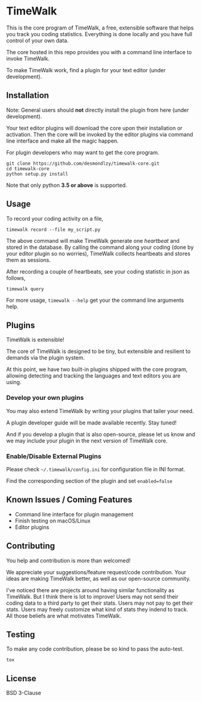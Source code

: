 TimeWalk
==========

This is the core program of TimeWalk, a free, extensible software that helps you track you coding statistics.
Everything is done locally and you have full control of your own data.

The core hosted in this repo provides you with a command line interface to invoke TimeWalk.

To make TimeWalk work, find a plugin for your text editor (under development).


Installation
------------

Note: General users should **not** directly install the plugin from here (under development).

Your text editor plugins will download the core upon their installation or activation.
Then the core will be invoked by the editor plugins via command line interface and make all the magic happen.

For plugin developers who may want to get the core program.

```
git clone https://github.com/desmondlzy/timewalk-core.git
cd timewalk-core
python setup.py install
```

Note that only python **3.5 or above** is supported.


Usage
-----

To record your coding activity on a file,

```
timewalk record --file my_script.py
```

The above command will make TimeWalk generate one *heartbeat* and stored in the database.
By calling the command along your coding (done by your editor plugin so no worries),
TimeWalk collects heartbeats and stores them as sessions.

After recording a couple of heartbeats, see your coding statistic in json as follows,

```
timewalk query
```

For more usage, ``timewalk --help`` get your the command line arguments help.


Plugins
-----------

TimeWalk is extensible!

The core of TimeWalk is designed to be tiny, 
but extensible and resilient to demands via the plugin system.

At this point, we have two built-in plugins shipped with the core program,
allowing detecting and tracking the languages and text editors you are using.

### Develop your own plugins

You may also extend TimeWalk by writing your plugins that tailer your need.

A plugin developer guide will be made available recently. Stay tuned!

And if you develop a plugin that is also open-source, please let us know and we may include your plugin in the next version of TimeWalk core.

### Enable/Disable External Plugins

Please check `~/.timewalk/config.ini` for configuration file in INI format.

Find the corresponding section of the plugin and set ``enabled=false``

Known Issues / Coming Features
---------------
- Command line interface for plugin management
- Finish testing on macOS/Linux
- Editor plugins


Contributing
------------
You help and contribution is more than welcomed!

We appreciate your suggestions/feature request/code contribution. 
Your ideas are making TimeWalk better, as well as our open-source community.

I've noticed there are projects around having similar functionality as
TimeWalk. But I think there is lot to improve! Users may not send their coding
data to a third party to get their stats. Users may not pay to get their stats.
Users may freely customize what kind of stats they indend to track. 
All those beliefs are what motivates TimeWalk.

Testing
-------------
To make any code contribution, please be so kind to pass the auto-test.
```
tox
```


License
-----------
BSD 3-Clause
